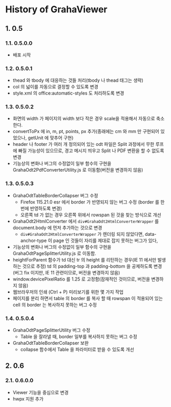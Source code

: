 # History of GrahaViewer

## 1. 0.5

### 1.1. 0.5.0.0

- 배포 시작

### 1.2. 0.5.0.1

- thead 와 tbody 에 대응하는 것들 처리(tbody 나 thead 태그는 생략)
- col 의 넓이를 자동으로 결정할 수 있도록 변경
- style.xml 의 office:automatic-styles 도 처리하도록 변경

### 1.3. 0.5.0.2

- 화면의 width 가 페이지의 width 보다 작은 경우 scale을  적용해서 자동으로 축소한다.
- convertToPx 에 in, m, pt, points, px 추가(종래에는 cm 와 mm 만 구현되어 있었으나, getUnit 에 맞추어 구현)
- header 나 footer 가 여러 개 정의되어 있는 odt 파일은 Split 과정에서 무한 루프에 빠질 가능성이 있으므로, 경고 메시지 띄우고 Split 나 PDF 변환을 할 수 없도록 변경
- 기능상의 변화나 버그의 수정없이 일부 함수의 구현을 GrahaOdt2PdfConverterUtility.js 로 이동함(버전을 변경하지 않음)

### 1.3. 0.5.0.3

- GrahaOdtTableBorderCollapser 버그 수정
	- Firefox 115.21.0 esr 에서 border 가 반영되지 않는 버그 수정 (border 를 한번에 반영하도록 변경)
	- 오른쪽 td 가 없는 경우 오른쪽 위에서 rowspan 된 것을 찾는 방식으로 개선
- GrahaOdt2HtmlConverter 에서 ```div#GrahaOdt2HtmlConverterWrapper``` 를 document.body 에 먼저 추가하는 것으로 변경
	- ```div#GrahaOdt2HtmlConverterWrapper``` 가 렌더링 되지 않았다면, data-anchor-type 이 page 인 것들이 자리를 제대로 잡지 못하는 버그가 있다,
- 기능상의 변화나 버그의 수정없이 일부 함수의 구현을 GrahaOdtPageSplitterUtility.js 로 이동함.
- heightForParent 함수가 td 대신 tr 의 height 를 리턴하는 경우(IE 11 에서만 발생하는 것으로 추정) td 의 padding-top 과 padding-bottom 을 공제하도록 변경(버그 fix 이지만, IE 11 관련이므로, 버전을 변경하지 않음)
- window.devicePixelRatio 를 1.25 로 고정함(잠재적인 것이므로, 버전을 변경하지 않음)
- 웹브라우저의 인쇄 (Ctrl + P) 미리보기를 위한 몇 가지 작업
- 페이지를 분리 하면서 table 의 border 를 복사 할 때 rowspan 이 적용되어 있는 cell 의 border 는 복사하지 못하는 버그 수정

### 1.4. 0.5.0.4

- GrahaOdtPageSplitterUtility 버그 수정
	- Table 을 잘라낼 때, border 일부를 복사하지 못하는 버그 수정
- GrahaOdtTableBorderCollapser 보완
	- collapse 함수에서 Table 을 파라미터로 받을 수 있도록 개선
	
## 2. 0.6

### 2.1. 0.6.0.0

- Viewer 기능을 중심으로 변경
- hwpx 지원 추가
